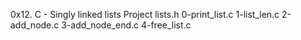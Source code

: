 0x12. C - Singly linked lists
Project
lists.h
0-print_list.c
1-list_len.c
2-add_node.c
3-add_node_end.c
4-free_list.c

